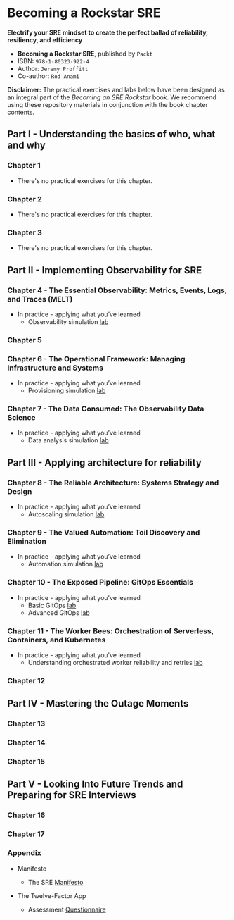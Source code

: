 # Becoming a Rockstar SRE
**Electrify your SRE mindset to create the perfect ballad of reliability, resiliency, and efficiency**

* **Becoming a Rockstar SRE**, published by `Packt`
* ISBN: `978-1-80323-922-4`
* Author: `Jeremy Proffitt`
* Co-author: `Rod Anami`

**Disclaimer:** The practical exercises and labs below have been designed as an integral part of the _Becoming an SRE Rockstar_ book. We recommend using these repository materials in conjunction with the book chapter contents.

## Part I - Understanding the basics of who, what and why

### Chapter 1

* There's no practical exercises for this chapter.

### Chapter 2

* There's no practical exercises for this chapter.

### Chapter 3

* There's no practical exercises for this chapter.

## Part II - Implementing Observability for SRE

### Chapter 4 - The Essential Observability: Metrics, Events, Logs, and Traces (MELT)

* In practice - applying what you’ve learned
  * Observability simulation [lab](./Chapter-4/observability-simulation-lab.md)

### Chapter 5

### Chapter 6 - The Operational Framework: Managing Infrastructure and Systems

* In practice - applying what you’ve learned
  * Provisioning simulation [lab](./Chapter-6/provisioning-simulation-lab.md)

### Chapter 7 - The Data Consumed: The Observability Data Science

* In practice - applying what you’ve learned
  * Data analysis simulation [lab](./Chapter-7/data-analysis-simulation-lab.md)

## Part III - Applying architecture for reliability

### Chapter 8 - The Reliable Architecture: Systems Strategy and Design

* In practice - applying what you’ve learned
  * Autoscaling simulation [lab](./Chapter-8/autoscaling-simulation-lab.md)

### Chapter 9 - The Valued Automation: Toil Discovery and Elimination

* In practice - applying what you’ve learned
  * Automation simulation [lab](./Chapter-9/automation-simulation-lab.md)

### Chapter 10 - The Exposed Pipeline: GitOps Essentials

* In practice - applying what you've learned
  * Basic GitOps [lab](./Chapter-10/aws-sam/README.md)
  * Advanced GitOps [lab](./Chapter-10/argocd/README.md)

### Chapter 11 - The Worker Bees: Orchestration of Serverless, Containers, and Kubernetes

* In practice - applying what you've learned
  * Understanding orchestrated worker reliability and retries [lab](./Chapter-11/readme.md)

### Chapter 12

## Part IV - Mastering the Outage Moments

### Chapter 13

### Chapter 14

### Chapter 15

## Part V - Looking Into Future Trends and Preparing for SRE Interviews

### Chapter 16

### Chapter 17

### Appendix

* Manifesto
  * The SRE [Manifesto](./Appendix/sre-manifesto.md)

* The Twelve-Factor App
  * Assessment [Questionnaire](./Appendix/12-factor-app-assess.md)
